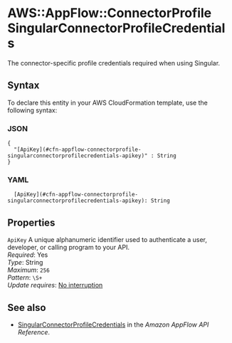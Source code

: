 # AWS::AppFlow::ConnectorProfile SingularConnectorProfileCredentials<a name="aws-properties-appflow-connectorprofile-singularconnectorprofilecredentials"></a>

The connector\-specific profile credentials required when using Singular\.

## Syntax<a name="aws-properties-appflow-connectorprofile-singularconnectorprofilecredentials-syntax"></a>

To declare this entity in your AWS CloudFormation template, use the following syntax:

### JSON<a name="aws-properties-appflow-connectorprofile-singularconnectorprofilecredentials-syntax.json"></a>

```
{
  "[ApiKey](#cfn-appflow-connectorprofile-singularconnectorprofilecredentials-apikey)" : String
}
```

### YAML<a name="aws-properties-appflow-connectorprofile-singularconnectorprofilecredentials-syntax.yaml"></a>

```
  [ApiKey](#cfn-appflow-connectorprofile-singularconnectorprofilecredentials-apikey): String
```

## Properties<a name="aws-properties-appflow-connectorprofile-singularconnectorprofilecredentials-properties"></a>

`ApiKey` <a name="cfn-appflow-connectorprofile-singularconnectorprofilecredentials-apikey"></a>
A unique alphanumeric identifier used to authenticate a user, developer, or calling program to your API\.  
_Required_: Yes  
_Type_: String  
_Maximum_: `256`  
_Pattern_: `\S+`  
_Update requires_: [No interruption](https://docs.aws.amazon.com/AWSCloudFormation/latest/UserGuide/using-cfn-updating-stacks-update-behaviors.html#update-no-interrupt)

## See also<a name="aws-properties-appflow-connectorprofile-singularconnectorprofilecredentials--seealso"></a>

- [SingularConnectorProfileCredentials](https://docs.aws.amazon.com/appflow/1.0/APIReference/API_SingularConnectorProfileCredentials.html) in the _Amazon AppFlow API Reference_\.
